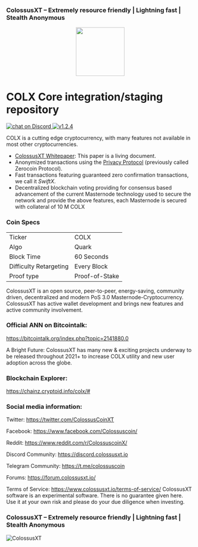 ### ColossusXT – Extremely resource friendly | Lightning fast | Stealth Anonymous 
<p align="center"><img src="https://i.imgur.com/NnR0Y18.png" height="130"></p>

COLX Core integration/staging repository
=====================================

<a href="https://discordapp.com/invite/pRbDzPd">
  <img src="https://img.shields.io/discord/380069131829116928?logo=discord" alt="chat on Discord">
</a>
<a href="https://github.com/ColossusCoinXT/ColossusCoinXT/releases/tag/v1.2.4">
  <img src="https://img.shields.io/badge/version-1.2.4-green" alt="v1.2.4">
</a>

COLX is a cutting edge cryptocurrency, with many features not available in most other cryptocurrencies.
- [ColossusXT Whitepaper](https://www.colossusxt.io/whitepaper/): This paper is a living document.
- Anonymized transactions using the [Privacy Protocol](https://pivx.org/privacy-protocol) (previously called Zerocoin Protocol).
- Fast transactions featuring guaranteed zero confirmation transactions, we call it _SwiftX_.
- Decentralized blockchain voting providing for consensus based advancement of the current Masternode
  technology used to secure the network and provide the above features, each Masternode is secured
  with collateral of 10 M COLX


### Coin Specs
<table>
<tr><td>Ticker</td><td>COLX</td></tr>
<tr><td>Algo</td><td>Quark</td></tr>
<tr><td>Block Time</td><td>60 Seconds</td></tr>
<tr><td>Difficulty Retargeting</td><td>Every Block</td></tr>
<tr><td>Proof type</td><td>Proof-of-Stake</td></tr>
</table>

ColossusXT is an open source, peer-to-peer, energy-saving, community driven, decentralized and modern PoS 3.0 Masternode-Cryptocurrency. ColossusXT has active wallet development and brings new features and active community involvement.

### Official ANN on Bitcointalk: 

https://bitcointalk.org/index.php?topic=2141880.0

A Bright Future: ColossusXT has many new & exciting projects underway to be released 
throughout 2021+ to increase COLX utility and new user adoption across the globe.

### Blockchain Explorer:

https://chainz.cryptoid.info/colx/#

### Social media information: 

Twitter: https://twitter.com/ColossusCoinXT

Facebook: https://www.facebook.com/Colossuscoin/

Reddit: https://www.reddit.com/r/ColossuscoinX/

Discord Community: https://discord.colossusxt.io

Telegram Community: https://t.me/colossuscoin

Forums: https://forum.colossusxt.io/


Terms of Service:
https://www.colossusxt.io/terms-of-service/
ColossusXT software is an experimental software. There is no guarantee given here.
Use it at your own risk and please do your due diligence when investing.

### ColossusXT – Extremely resource friendly | Lightning fast | Stealth Anonymous 
![ColossusXT](https://i.imgur.com/NnR0Y18.png) 
